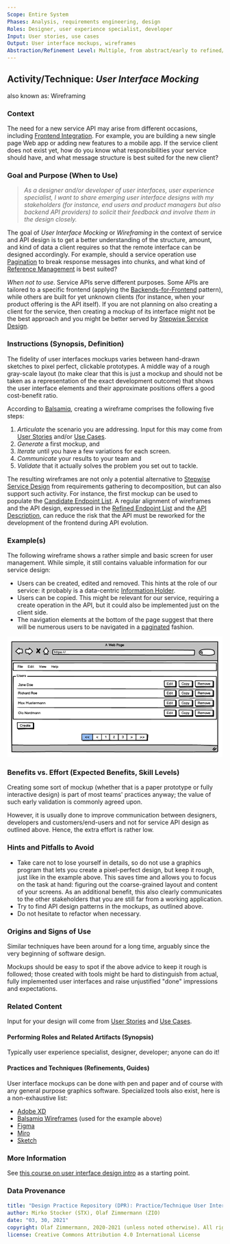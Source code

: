 ```yaml
---
Scope: Entire System
Phases: Analysis, requirements engineering, design
Roles: Designer, user experience specialist, developer
Input: User stories, use cases
Output: User interface mockups, wireframes
Abstraction/Refinement Level: Multiple, from abstract/early to refined/concrete
---
```


Activity/Technique: *User Interface Mocking*
------------------------
also known as: Wireframing


### Context
The need for a new service API may arise from different occasions, including [Frontend Integration](https://microservice-api-patterns.org/patterns/foundation/FrontendIntegration). For example, you are building a new single page Web app or adding new features to a mobile app. If the service client does not exist yet, how do you know what responsibilities your service should have, and what message structure is best suited for the new client?

### Goal and Purpose (When to Use)
<!-- turned purpose into user story (for consistency): -->

> *As a designer and/or developer of user interfaces, user experience specialist, I want to share emerging user interface designs with my stakeholders (for instance, end users and product managers but also backend API providers) to solicit their feedback and involve them in the design closely.* 

The goal of *User Interface Mocking* or *Wireframing* in the context of service and API design is to get a better understanding of the structure, amount, and kind of data a client requires so that the remote interface can be designed accordingly. For example, should a service operation use [Pagination](https://www.microservice-api-patterns.org/patterns/structure/compositeRepresentations/Pagination) to break response messages into chunks, and what kind of [Reference Management](https://www.microservice-api-patterns.org/patterns/quality/#reference-management/) is best suited? 

*When not to use*. Service APIs serve different purposes. Some APIs are tailored to a specific frontend (applying the [Backends-for-Frontend](https://samnewman.io/patterns/architectural/bff/) pattern), while others are built for yet unknown clients (for instance, when your product offering is the API itself). If you are not planning on also creating a client for the service, then creating a mockup of its interface might not be the best approach and you might be better served by [Stepwise Service Design](SDPR-StepwiseServiceDesign.md).

### Instructions (Synopsis, Definition)
The fidelity of user interfaces mockups <!-- note: "mocks" refers to the testing concept of a mock, an imitation, whereas a UI mockup is a simple model. --> varies between hand-drawn sketches to pixel perfect, clickable prototypes. A middle way of a rough gray-scale layout (to make clear that this is just a mockup and should not be taken as a representation of the exact development outcome) that shows the user interface elements and their approximate positions offers a good cost-benefit ratio.

<!-- TODO turn into miro flowchart -->
According to [Balsamiq](https://balsamiq.com/learn/articles/five-steps-to-great-wireframes/), creating a wireframe comprises the following five steps: 

1. *Articulate* the scenario you are addressing. Input for this may come from [User Stories](../artifact-templates/DPR-UserStory.md) and/or [Use Cases](../artifact-templates/DPR-UseCase.md).
1. *Generate* a first mockup, and
1. *Iterate* until you have a few variations for each screen.
1. *Communicate* your results to your team and
1. *Validate* that it actually solves the problem you set out to tackle.

The resulting wireframes are not only a potential alternative to [Stepwise Service Design](SDPR-StepwiseServiceDesign.md) from requirements gathering to decomposition, but can also support such activity. For instance, the first mockup can be used to populate the [Candidate Endpoint List](../artifact-templates/SDPR-CandidateEndpointList.md). A regular alignment of wireframes and the API design, expressed in the [Refined Endpoint List](../artifact-templates/SDPR-RefinedEndpointList.md) and the [API Description](../artifact-templates/SDPR-APIDescription.md), can reduce the risk that the API must be reworked for the development of the frontend during API evolution.
 

### Example(s)

The following wireframe shows a rather simple and basic screen for user management. While simple, it still contains valuable information for our service design:

* Users can be created, edited and removed. This hints at the role of our service: it probably is a data-centric [Information Holder](https://www.microservice-api-patterns.org/patterns/responsibility/endpointRoles/InformationHolderResource).
* Users can be copied. This might be relevant for our service, requiring a create operation in the API, but it could also be implemented just on the client side.
* The navigation elements at the bottom of the page suggest that there will be numerous users to be navigated in a [paginated](https://www.microservice-api-patterns.org/patterns/structure/compositeRepresentations/Pagination) fashion. 

![Wireframe Example](/activities/images/Wireframe-Example.png)

### Benefits vs. Effort (Expected Benefits, Skill Levels)
Creating some sort of mockup (whether that is a paper prototype or fully interactive design) is part of most teams' practices anyway; the value of such early validation is commonly agreed upon.

However, it is usually done to improve communication between designers, developers and customers/end-users and not for service API design as outlined above. Hence, the extra effort is rather low. 


### Hints and Pitfalls to Avoid

* Take care not to lose yourself in details, so do not use a graphics program that lets you create a pixel-perfect design, but keep it rough, just like in the example above. This saves time and allows you to focus on the task at hand: figuring out the coarse-grained layout and content of your screens. As an additional benefit, this also clearly communicates to the other stakeholders that you are still far from a working application.
* Try to find API design patterns in the mockups, as outlined above.
* Do not hesitate to refactor when necessary.

### Origins and Signs of Use
Similar techniques have been around for a long time, arguably since the very beginning of software design.

Mockups should be easy to spot if the above advice to keep it rough is followed; those created with tools might be hard to distinguish from actual, fully implemented user interfaces and raise unjustified "done" impressions and expectations. 


### Related Content
Input for your design will come from [User Stories](../artifact-templates/DPR-UserStory.md) and [Use Cases](../artifact-templates/DPR-UseCase.md).


#### Performing Roles and Related Artifacts (Synopsis)
Typically user experience specialist, designer, developer; anyone can do it!

<!--
|**Role**| Input | Output | Comments |
|:-|:-----:|:------:|:--------:|
|  |  |  |  |
-->


#### Practices and Techniques (Refinements, Guides)
User interface mockups can be done with pen and paper and of course with any general purpose graphics software. Specialized tools also exist, here is a non-exhaustive list:

* [Adobe XD](https://www.adobe.com/products/xd.html)
* [Balsamiq Wireframes](https://balsamiq.com/) (used for the example above)
* [Figma](https://www.figma.com/)
* [Miro](https://miro.com)
* [Sketch](https://www.sketch.com/)


### More Information 
See [this course on user interface design intro](https://balsamiq.com/learn/courses/intro-to-ui-design/) as a starting point.


### Data Provenance 

```yaml
title: "Design Practice Repository (DPR): Practice/Technique User Interface Mocking"
author: Mirko Stocker (STX), Olaf Zimmermann (ZIO)
date: "03, 30, 2021"
copyright: Olaf Zimmermann, 2020-2021 (unless noted otherwise). All rights reserved.
license: Creative Commons Attribution 4.0 International License
```

